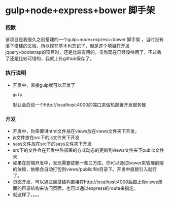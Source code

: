 # gulp+node+express+bower 脚手架

### 抱歉
该项目是我很久之前搭建的一个gulp+node+express+bower 脚手架 ，当时没有落下搭建的文档，所以现在基本也忘记了，但是这个项目在开发jquery+bootstrap的项目时，还是比较有用的，虽然现在已经没啥用了，不过丢了还是比较可惜的，我就上传github保存了。

### 执行说明

* 开发中，直接gulp就可以开发了

	```
	gulp 
	```
	默认会启动一个http://localhost:4000的端口来做热部署开发服务器
	
### 开发

* 开发中，你需要讲html文件放在views放在views文件夹下开发，
* js文件放在src下的js文件夹下开发
* sass文件放在src下的sass文件夹下开发
* src下的文件会在开发中热部署的方式动态的更新到views文件夹下public文件夹
* 如果在前端开发中，发现需要依赖一些三方库，你可以通过bower来管理前端的依赖，依赖会自动打包到views/public/lib目录下。开发中直接引入就行了。
* 页面开发，可以通过目录结构直接在http://localhost:4000后跟上你views里面的目录结构来访问页面，也可以通过express的route来指定。
* 就这样了。。。。